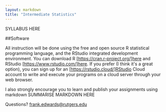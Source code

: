```yaml
---
layout: markdown
title: "Intermediate Statistics"
---
```


SYLLABUS HERE

##Software

All instruction will be done using the free and open source R statistical programming language, and the RStudio integrated development environment. You can download R [https://cran.r-project.org/]here and RStudio [https://www.rstudio.com/]here. If you prefer (I think it's a great option), you can sign up for an [https://rstudio.cloud/]RStudio Cloud account to write and execute your programs on a cloud server through your web browser. 

I also strongly encourage you to learn and publish your assignments using markdown SUMMARISE MARKDOWN HERE

Questions? frank.edwards@rutgers.edu
